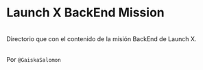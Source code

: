 # Launch X BackEnd Mission
<br>
Directorio que con el contenido de la misión BackEnd de Launch X.

<br>
<br>

Por `@GaiskaSalomon`

